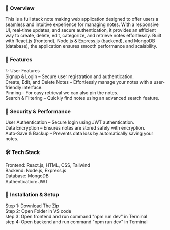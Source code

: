 <h3>📌 Overview</h3>
This is a full stack note making web application designed to offer users a seamless and intuitive experience for managing notes. With a responsive UI, real-time updates, and secure authentication, it provides an efficient way to create, delete, edit, categorize, and retrieve notes effortlessly. Built with React.js (frontend), Node.js & Express.js (backend), and MongoDB (database), the application ensures smooth performance and scalability.<br>

<h3>🚀 Features</h3>
✨ User Features<br>
Signup & Login – Secure user registration and authentication.<br>
Create, Edit, and Delete Notes – Effortlessly manage your notes with a user-friendly interface.<br>
Pinning – For easy retrieval we can also pin the notes.<br>
Search & Filtering – Quickly find notes using an advanced search feature.<br>

<h3>🔐 Security & Performance</h3>
User Authentication – Secure login using JWT authentication.<br>
Data Encryption – Ensures notes are stored safely with encryption.<br>
Auto-Save & Backup – Prevents data loss by automatically saving your notes.<br>
<h3>🛠️ Tech Stack</h3>
Frontend: React.js, HTML, CSS, Tailwind<br>
Backend: Node.js, Express.js<br>
Database: MongoDB<br>
Authentication: JWT<br>
<h3>📂 Installation & Setup</h3>
Step 1: Download The Zip<br>
Step 2: Open Folder in VS code<br>
step 3: Open frontend and run command "npm run dev" in Terminal<br>
step 4: Open backend and run command "npm run dev" in Terminal<br>
